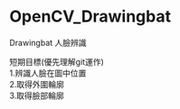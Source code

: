 # OpenCV_Drawingbat

Drawingbat 人臉辨識

短期目標(優先理解git運作) <br>
1.辨識人臉在圖中位置 <br>
2.取得外圍輪廓 <br>
3.取得臉部輪廓 <br>